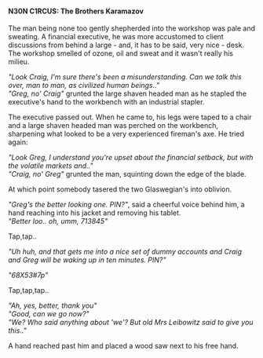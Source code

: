 #### N30N C1RCUS: The Brothers Karamazov

The man being none too gently shepherded into the workshop was pale and sweating. A financial executive, he was more accustomed to client discussions from behind a large - and, it has to be said, very nice - desk. The workshop smelled of ozone, oil and sweat and it wasn't really his milieu.

*"Look Craig, I'm sure there's been a misunderstanding. Can we talk this over, man to man, as civilized human beings.."*  
*"Greg, no' Craig"* grunted the large shaven headed man as he stapled the executive's hand to the workbench with an industrial stapler. 

The executive passed out. When he came to, his legs were taped to a chair and a large shaven headed man was perched on the workbench, sharpening what looked to be a very experienced fireman's axe. He tried again:

*"Look Greg, I understand you're upset about the financial setback, but with the volatile markets and.."*  
*"Craig, no' Greg"* grunted the man, squinting down the edge of the blade.

At which point somebody tasered the two Glaswegian's into oblivion.

*"Greg's the better looking one. PIN?"*, said a cheerful voice behind him, a hand reaching into his jacket and removing his tablet.  
*"Better loo.. oh, umm, 713845"*  

Tap,tap..

*"Uh huh, and that gets me into a nice set of dummy accounts and Craig and Greg will be waking up in ten minutes. PIN?"*  

*"68X53#7p"*  

Tap,tap,tap..

*"Ah, yes, better, thank you"*  
*"Good, can we go now?"*  
*"We? Who said anything about 'we'? But old Mrs Leibowitz said to give you this.."*  

A hand reached past him and placed a wood saw next to his free hand.